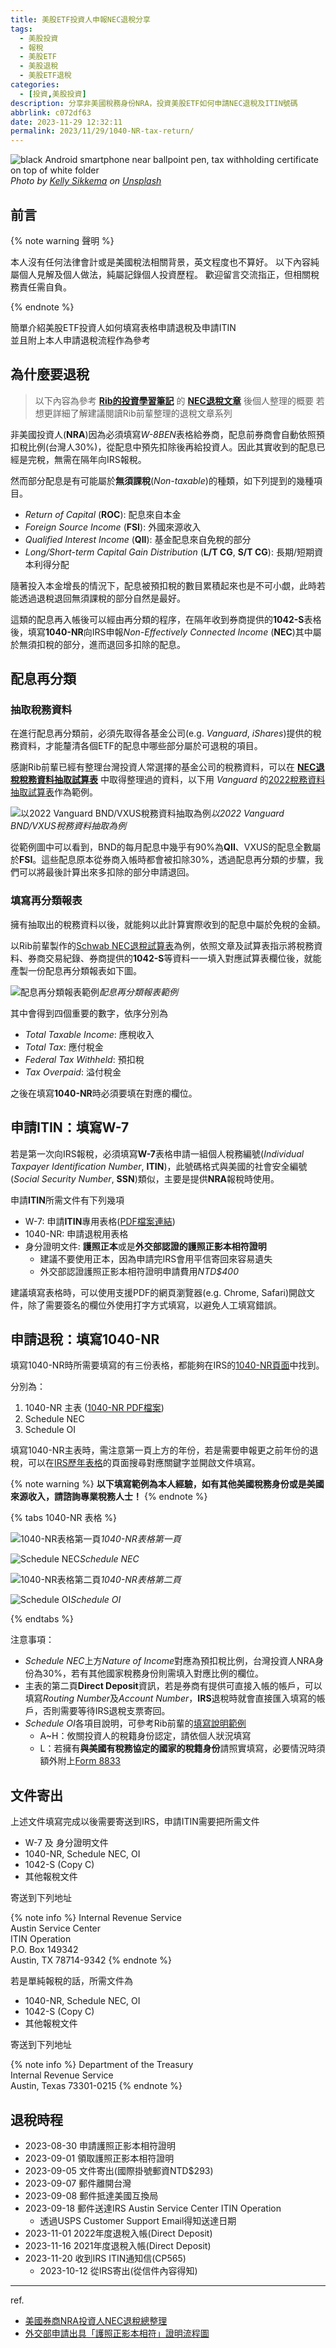 ```yaml
---
title: 美股ETF投資人申報NEC退稅分享
tags:
  - 美股投資
  - 報稅
  - 美股ETF
  - 美股退稅
  - 美股ETF退稅
categories:
  - [投資,美股投資]
description: 分享非美國稅務身份NRA，投資美股ETF如何申請NEC退稅及ITIN號碼
abbrlink: c072df63
date: 2023-11-29 12:32:11
permalink: 2023/11/29/1040-NR-tax-return/
---
```


![black Android smartphone near ballpoint pen, tax withholding certificate on top of white folder](https://cdn.statically.io/gh/j4nusl1n/blog-images@master/1040-NR-tax-return/kelly-sikkema-M98NRBuzbpc-unsplash.hb3ho92g448.webp)*Photo by [Kelly Sikkema](https://unsplash.com/@kellysikkema?utm_content=creditCopyText&utm_medium=referral&utm_source=unsplash) on [Unsplash](https://unsplash.com/photos/black-android-smartphone-near-ballpoint-pen-tax-withholding-certificate-on-top-of-white-folder-M98NRBuzbpc?utm_content=creditCopyText&utm_medium=referral&utm_source=unsplash)*

## 前言

{% note warning 聲明 %}

本人沒有任何法律會計或是美國稅法相關背景，英文程度也不算好。
以下內容純屬個人見解及個人做法，純屬記錄個人投資歷程。
歡迎留言交流指正，但相關稅務責任需自負。

{% endnote %}

簡單介紹美股ETF投資人如何填寫表格申請退稅及申請ITIN  
並且附上本人申請退稅流程作為參考

<!--more-->

## 為什麼要退稅

> 以下內容為參考 **[Rib的投資學習筆記](https://ribtw.blogspot.com/)** 的 **[NEC退稅文章](https://ribtw.blogspot.com/2014/04/NEC-Tax-Refund.html)** 後個人整理的概要
若想更詳細了解建議閱讀Rib前輩整理的退稅文章系列
>

非美國投資人(**NRA**)因為必須填寫*W-8BEN*表格給券商，配息前券商會自動依照預扣稅比例(台灣人30%)，從配息中預先扣除後再給投資人。因此其實收到的配息已經是完稅，無需在隔年向IRS報稅。

然而部分配息是有可能屬於**無須課稅**(*Non-taxable*)的種類，如下列提到的幾種項目。

- *Return of Capital* (**ROC**): 配息來自本金
- *Foreign Source Income* (**FSI**): 外國來源收入
- *Qualified Interest Income* (**QII**): 基金配息來自免稅的部分
- *Long/Short-term Capital Gain Distribution* (**L/T CG**, **S/T CG**): 長期/短期資本利得分配

隨著投入本金增長的情況下，配息被預扣稅的數目累積起來也是不可小覷，此時若能透過退稅退回無須課稅的部分自然是最好。

這類的配息再入帳後可以經由再分類的程序，在隔年收到券商提供的**1042-S**表格後，填寫**1040-NR**向IRS申報*Non-Effectively Connected Income* (**NEC**)其中屬於無須扣稅的部分，進而退回多扣除的配息。

## 配息再分類

### 抽取稅務資料

在進行配息再分類前，必須先取得各基金公司(e.g. *Vanguard*, *iShares*)提供的稅務資料，才能釐清各個ETF的配息中哪些部分屬於可退稅的項目。

感謝Rib前輩已經有整理台灣投資人常選擇的基金公司的稅務資料，可以在 **[NEC退稅稅務資料抽取試算表](https://ribtw.blogspot.com/2015/04/tax-info-spreadsheet.html)** 中取得整理過的資料，以下用 *Vanguard* 的[2022稅務資料抽取試算表](https://docs.google.com/spreadsheets/d/1VBE5HgNNarBjUC_n_8vQ04MMCXCodwZ_SkUjesSsoXA/edit?usp=drive_link)作為範例。

![以2022 Vanguard BND/VXUS稅務資料抽取為例](https://cdn.statically.io/gh/j4nusl1n/blog-images@master/1040-NR-tax-return/BND-dividend.9e1klupvom8.webp)*以2022 Vanguard BND/VXUS稅務資料抽取為例*

從範例圖中可以看到，BND的每月配息中幾乎有90%為**QII**、VXUS的配息全數屬於**FSI**。這些配息原本從券商入帳時都會被扣除30%，透過配息再分類的步驟，我們可以將最後計算出來多扣除的部分申請退回。

### 填寫再分類報表

擁有抽取出的稅務資料以後，就能夠以此計算實際收到的配息中屬於免稅的金額。

以Rib前輩製作的[Schwab NEC退稅試算表](https://ribtw.blogspot.com/2017/04/schwab-nec-2016.html)為例，依照文章及試算表指示將稅務資料、券商交易紀錄、券商提供的********1042-S********等資料一一填入對應試算表欄位後，就能產製一份配息再分類報表如下圖。

![配息再分類報表範例](https://cdn.statically.io/gh/j4nusl1n/blog-images@master/1040-NR-tax-return/reclassification.1xpkh76rtkdc.webp)*配息再分類報表範例*

其中會得到四個重要的數字，依序分別為

- *Total Taxable Income*: 應稅收入
- *Total Tax*: 應付稅金
- *Federal Tax Withheld*: 預扣稅
- *Tax Overpaid*: 溢付稅金

之後在填寫**1040-NR**時必須要填在對應的欄位。

## 申請ITIN：填寫W-7

若是第一次向IRS報稅，必須填寫**W-7**表格申請一組個人稅務編號(*Individual Taxpayer Identification Number*, **ITIN**)，此號碼格式與美國的社會安全編號(*Social Security Number*, **SSN**)類似，主要是提供**NRA**報稅時使用。

申請**ITIN**所需文件有下列幾項

- W-7: 申請**ITIN**專用表格([PDF檔案連結](https://www.irs.gov/pub/irs-pdf/fw7.pdf))
- 1040-NR: 申請退稅用表格
- 身分證明文件: **護照正本**或是**外交部認證的護照正影本相符證明**
  - 建議不要使用正本，因為申請完IRS會用平信寄回來容易遺失
  - 外交部認證護照正影本相符證明申請費用*NTD$400*

建議填寫表格時，可以使用支援PDF的網頁瀏覽器(e.g. Chrome, Safari)開啟文件，除了需要簽名的欄位外使用打字方式填寫，以避免人工填寫錯誤。

## 申請退稅：填寫1040-NR

填寫1040-NR時所需要填寫的有三份表格，都能夠在IRS的[1040-NR頁面](https://www.irs.gov/forms-pubs/about-form-1040-nr)中找到。

分別為：

1. 1040-NR 主表 ([1040-NR PDF檔案](https://www.irs.gov/pub/irs-pdf/f1040nr.pdf))
2. Schedule NEC
3. Schedule OI

填寫1040-NR主表時，需注意第一頁上方的年份，若是需要申報更之前年份的退稅，可以在[IRS歷年表格](https://www.irs.gov/prior-year-forms-and-instructions)的頁面搜尋對應關鍵字並開啟文件填寫。

{% note warning %}
**以下填寫範例為本人經驗，如有其他美國稅務身份或是美國來源收入，請諮詢專業稅務人士！**
{% endnote %}

{% tabs 1040-NR 表格 %}

<!-- tab 1040-NR表格第一頁 -->
![1040-NR表格第一頁](https://cdn.statically.io/gh/j4nusl1n/blog-images@master/1040-NR-tax-return/1040-NR-page1.1qutg649uhxc.webp)*1040-NR表格第一頁*
<!-- endtab -->

<!-- tab Schedule NEC -->
![Schedule NEC](https://cdn.statically.io/gh/j4nusl1n/blog-images@master/1040-NR-tax-return/schedule-nec.4iud75o85km0.webp)*Schedule NEC*
<!-- endtab -->

<!-- tab 1040-NR表格第二頁 -->
![1040-NR表格第二頁](https://cdn.statically.io/gh/j4nusl1n/blog-images@master/1040-NR-tax-return/1040-NR-page2.3wsjskyqvbs0.webp)*1040-NR表格第二頁*
<!-- endtab -->

<!-- tab Schedule OI -->
![Schedule OI](https://cdn.statically.io/gh/j4nusl1n/blog-images@master/1040-NR-tax-return/schedule-oi.49nizqrig2m0.webp)*Schedule OI*
<!-- endtab -->

{% endtabs %}

注意事項：

- *Schedule NEC*上方*Nature of Income*對應為預扣稅比例，台灣投資人NRA身份為30%，若有其他國家稅務身份則需填入對應比例的欄位。
- 主表的第二頁**Direct Deposit**資訊，若是券商有提供可直接入帳的帳戶，可以填寫*Routing Number*及*Account Number*，**IRS**退稅時就會直接匯入填寫的帳戶，否則需要等待IRS退稅支票寄回。
- *Schedule OI*各項目說明，可參考Rib前輩的[填寫說明範例](https://ribtw.blogspot.com/2016/04/1040nr-schedule-oi.html)
  - A~H：攸關投資人的稅籍身份認定，請依個人狀況填寫
  - L：若擁有**與美國有稅務協定的國家的稅籍身份**請照實填寫，必要情況時須額外附上[Form 8833](https://www.irs.gov/forms-pubs/about-form-8833)

## 文件寄出

上述文件填寫完成以後需要寄送到IRS，申請ITIN需要把所需文件

- W-7 及 身分證明文件
- 1040-NR, Schedule NEC, OI
- 1042-S (Copy C)
- 其他報稅文件

寄送到下列地址

{% note info %}
Internal Revenue Service  
Austin Service Center  
ITIN Operation  
P.O. Box 149342  
Austin, TX 78714-9342
{% endnote %}

若是單純報稅的話，所需文件為

- 1040-NR, Schedule NEC, OI
- 1042-S (Copy C)
- 其他報稅文件

寄送到下列地址

{% note info %}
Department of the Treasury  
Internal Revenue Service  
Austin, Texas 73301-0215
{% endnote %}

## 退稅時程

- 2023-08-30 申請護照正影本相符證明
- 2023-09-01 領取護照正影本相符證明
- 2023-09-05 文件寄出(國際掛號郵資NTD$293)
- 2023-09-07 郵件離開台灣
- 2023-09-08 郵件抵達美國互換局
- 2023-09-18 郵件送達IRS Austin Service Center ITIN Operation
  - 透過USPS Customer Support Email得知送達日期
- 2023-11-01 2022年度退稅入帳(Direct Deposit)
- 2023-11-16 2021年度退稅入帳(Direct Deposit)
- 2023-11-20 收到IRS ITIN通知信(CP565)
  - 2023-10-12 從IRS寄出(從信件內容得知)

---

ref.

- [美國券商NRA投資人NEC退稅總整理](https://ribtw.blogspot.com/2014/04/NEC-Tax-Refund.html)
- [外交部申請出具「護照正影本相符」證明流程圖](https://www.boca.gov.tw/cp-169-3981-7067f-1.html)
